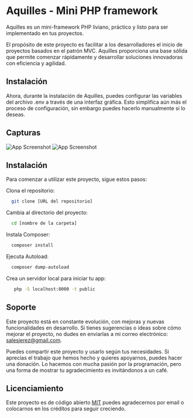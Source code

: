 
# Aquilles - Mini PHP framework

Aquilles es un mini-framework PHP liviano, práctico y listo para ser implementado en tus proyectos.

El propósito de este proyecto es facilitar a los desarrolladores el inicio de proyectos basados en el patrón MVC. Aquilles proporciona una base sólida que permite comenzar rápidamente y desarrollar soluciones innovadoras con eficiencia y agilidad.


## Instalación

Ahora, durante la instalación de Aquilles, puedes configurar las variables del archivo .env a través de una interfaz gráfica. Esto simplifica aún más el proceso de configuración, sin embargo puedes hacerlo manualmente si lo deseas.


## Capturas

![App Screenshot](https://cdn.nextware.com.gt/aquilles/Aquilles_Screen.png)
![App Screenshot](https://cdn.nextware.com.gt/aquilles/AquillesOS.gif)



## Instalación

Para comenzar a utilizar este proyecto, sigue estos pasos:

Clona el repositorio:

```bash
  git clone [URL del repositorio]
```

Cambia al directorio del proyecto:

```bash
  cd [nombre de la carpeta]
```


Instala Composer:

```bash
  composer install
```

Ejecuta Autoload:

```bash
  composer dump-autoload
```

Crea un servidor local para iniciar tu app:

```bash
   php -S localhost:8000 -t public
```
## Soporte

Este proyecto está en constante evolución, con mejoras y nuevas funcionalidades en desarrollo. Si tienes sugerencias o ideas sobre cómo mejorar el proyecto, no dudes en enviarlas a mi correo electrónico: salesjerez@gmail.com.

Puedes compartir este proyecto y usarlo según tus necesidades. Si aprecias el trabajo que hemos hecho y quieres apoyarnos, puedes hacer una donación. Lo hacemos con mucha pasión por la programación, pero una forma de mostrar tu agradecimiento es invitándonos a un café.


## Licenciamiento

Este proyecto es de código abierto [MIT](https://choosealicense.com/licenses/mit/) puedes agradecernos por email o colocarnos en los créditos para seguir creciendo.